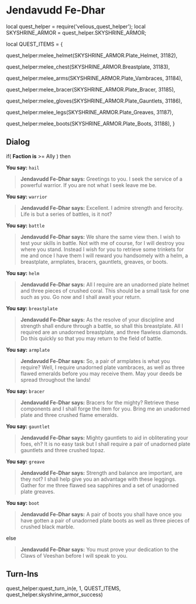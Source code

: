 # Jendavudd Fe-Dhar


local quest_helper = require('velious_quest_helper');
local SKYSHRINE_ARMOR = quest_helper.SKYSHRINE_ARMOR;

local QUEST_ITEMS = {

quest_helper:melee_helmet(SKYSHRINE_ARMOR.Plate_Helmet, 31182), 

quest_helper:melee_chest(SKYSHRINE_ARMOR.Breastplate, 31183), 

quest_helper:melee_arms(SKYSHRINE_ARMOR.Plate_Vambraces, 31184), 

quest_helper:melee_bracer(SKYSHRINE_ARMOR.Plate_Bracer, 31185), 

quest_helper:melee_gloves(SKYSHRINE_ARMOR.Plate_Gauntlets, 31186), 

quest_helper:melee_legs(SKYSHRINE_ARMOR.Plate_Greaves, 31187), 

quest_helper:melee_boots(SKYSHRINE_ARMOR.Plate_Boots, 31188), 
}



## Dialog

if( **Faction is** >= Ally ) then 


**You say:** `hail`




>**Jendavudd Fe-Dhar says:** Greetings to you. I seek the service of a powerful warrior. If you are not what I seek leave me be.


**You say:** `warrior`




>**Jendavudd Fe-Dhar says:** Excellent. I admire strength and ferocity. Life is but a series of battles, is it not?


**You say:** `battle`




>**Jendavudd Fe-Dhar says:** We share the same view then. I wish to test your skills in battle. Not with me of course, for I will destroy you where you stand. Instead I wish for you to retrieve some trinkets for me and once I have them I will reward you handsomely with a helm, a breastplate, armplates, bracers, gauntlets, greaves, or boots.


**You say:** `helm`




>**Jendavudd Fe-Dhar says:** All I require are an unadorned plate helmet and three pieces of crushed coral. This should be a small task for one such as you. Go now and I shall await your return.


**You say:** `breastplate`




>**Jendavudd Fe-Dhar says:** As the resolve of your discipline and strength shall endure through a battle, so shall this breastplate. All I required are an unadorned breastplate, and three flawless diamonds. Do this quickly so that you may return to the field of battle.


**You say:** `armplate`




>**Jendavudd Fe-Dhar says:** So, a pair of armplates is what you require? Well, I require unadorned plate vambraces, as well as three flawed emeralds before you may receive them. May your deeds be spread throughout the lands!


**You say:** `bracer`




>**Jendavudd Fe-Dhar says:** Bracers for the mighty? Retrieve these components and I shall forge the item for you. Bring me an unadorned plate and three crushed flame emeralds.


**You say:** `gauntlet`




>**Jendavudd Fe-Dhar says:** Mighty gauntlets to aid in obliterating your foes, eh? It is no easy task but I shall require a pair of unadorned plate gauntlets and three crushed topaz.


**You say:** `greave`




>**Jendavudd Fe-Dhar says:** Strength and balance are important, are they not? I shall help give you an advantage with these leggings. Gather for me three flawed sea sapphires and a set of unadorned plate greaves.


**You say:** `boot`




>**Jendavudd Fe-Dhar says:** A pair of boots you shall have once you have gotten a pair of unadorned plate boots as well as three pieces of crushed black marble.



else 


>**Jendavudd Fe-Dhar says:** You must prove your dedication to the Claws of Veeshan before I will speak to you.
 


## Turn-Ins

quest_helper:quest_turn_in(e, 1, QUEST_ITEMS, quest_helper.skyshrine_armor_success) 